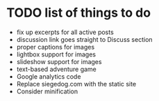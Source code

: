 TODO list of things to do
=========================

 * fix up excerpts for all active posts
 * discussion link goes straight to Discuss section
 * proper captions for images
 * lightbox support for images
 * slideshow support for images
 * text-based adventure game
 * Google analytics code
 * Replace siegedog.com with the static site
 * Consider minification
